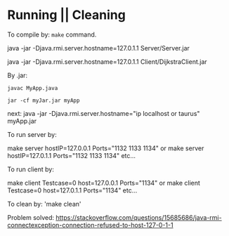 # Running || Cleaning

To compile by: `make` command.

java -jar -Djava.rmi.server.hostname=127.0.1.1 Server/Server.jar

java -jar -Djava.rmi.server.hostname=127.0.1.1 Client/DijkstraClient.jar

By .jar:

    javac MyApp.java
	
    jar -cf myJar.jar myApp
next: 
	java -jar -Djava.rmi.server.hostname="ip localhost or taurus" myApp.jar

To run server by: 

make server hostIP=127.0.0.1 Ports="1132 1133 1134" 
or
make server hostIP=127.0.1.1 Ports="1132 1133 1134"
etc...

To run client by: 

make client Testcase=0 host=127.0.0.1 Ports="1134" 
or
make client Testcase=0  host=127.0.1.1 Ports="1134"
etc...

To clean by: 'make clean'


Problem solved:
https://stackoverflow.com/questions/15685686/java-rmi-connectexception-connection-refused-to-host-127-0-1-1